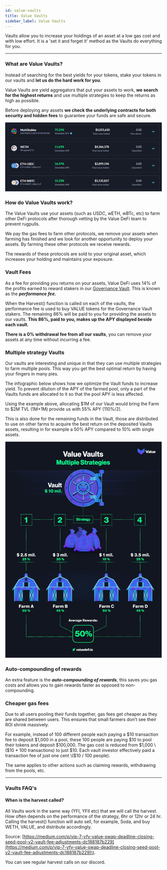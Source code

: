 ```yaml
---
id: value-vaults
title: Value Vaults
sidebar_label: Value Vaults
---
```


Vaults allow you to increase your holdings of an asset at a low gas cost and with low effort. It is a 'set it and forget it' method as the Vaults do everything for you.

---


### **What are Value Vaults?**

Instead of searching for the best yields for your tokens, stake your tokens in our vaults and **let us do the hard work for you**. 

Value Vaults are yield aggregators that put your assets to work, **we search for the highest returns** and use multiple strategies to keep the returns as high as possible.  

Before deploying any assets **we check the underlying contracts for both security and hidden fees** to guarantee your funds are safe and secure.

![Value Vaults](../img/value_vaults.png)

### **How do Value Vaults work?** 

The Value Vaults use your assets \(such as USDC, wETH, wBTc, etc\) to farm other DeFi protocols after thorough vetting by the Value DeFi team to prevent rugpulls. 

We pay the gas fees to farm other protocols, we remove your assets when farming has finished and we look for another opportunity to deploy your assets. By farming these other protocols we receive rewards.

The rewards of these protocols are sold to your original asset, which increases your holding and maintains your exposure.

### Vault Fees

As a fee for providing you returns on your assets, Value DeFi uses 14% of the profits earned to reward stakers in our [Governance Vault](./governance-vault). This is known as the _**performance fee.**_

When the Harvest\(\) function is called on each of the vaults, the performance fee is used to buy VALUE tokens for the Governance Vault stakers. The remaining 86% will be paid to you for providing the assets to our vaults. **This 86%, paid to you, makes up the APY displayed beside each vault**.  

**There is a 0% withdrawal fee from all our vaults**, you can remove your assets at any time without incurring a fee.

### Multiple strategy Vaults

Our vaults are interesting and unique in that they can use multiple strategies to farm multiple pools. This way you get the best optimal return by having your fingers in many pies.  
  
The infographic below shows how we optimize the Vault funds to increase yield. To prevent dilution of the APY of the farmed pool, only a part of the Vaults funds are allocated to it so that the pool APY is less affected. 

Using the example above, allocating $1M of our Vault would bring the Farm to $2M TVL \(1M+1M\) provide us with 55% APY \(110%/2\).

This is also done for the remaining funds in the Vault, those are distributed to use on other farms to acquire the best return on the deposited Vaults assets, resulting in for example a 50% APY compared to 10% with single assets.

![Multiple strategies farming](../img/multiple-strategies-farming.png)

### **Auto-compounding of rewards**

An extra feature is the _**auto-compounding of rewards**_, this saves you gas costs and allows you to gain rewards faster as opposed to non-compounding.

### Cheaper gas fees

Due to all users pooling their funds together, gas fees get cheaper as they are shared between users. This ensures that small farmers don’t see their ROI shrink massively.  
  
For example, instead of 100 different people each paying a $10 transaction fee to deposit $1,000 in a pool, these 100 people are paying $10 to pool their tokens and deposit $100,000. The gas cost is reduced from $1,000 \($10 \* 100 transactions\) to just $10. Each vault investor effectively paid a transaction fee of just one cent \($10 / 100 people\).  
  
The same applies to other actions such as claiming rewards, withdrawing from the pools, etc.  
****

### **Vaults FAQ's**

#### **When is the harvest called?** 

All Vaults work in the same way \(YFI, YFII etc\) that we will call the harvest.  
How often depends on the performance of the strategy, 6hr or 12hr or 24 hr.  Calling the harvest\(\) function will auto sell, for example, Soda, and buy WETH, VALUE, and distribute accordingly. 

Source: [https://medium.com/p/vip-7-yfv-value-swap-deadline-closing-seed-pool-v2-vault-fee-adjustments-dc188187b229](https://medium.com/p/vip-7-yfv-value-swap-deadline-closing-seed-pool-v2-vault-fee-adjustments-dc188187b229)\).

You can see regular harvest calls on our discord.
